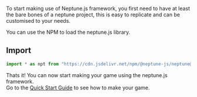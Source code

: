 
To start making use of Neptune.js framework, 
you first need to have at least the bare bones 
of a neptune project, this is easy to replicate and
can be customised to your needs.

You can use the NPM to load the neptune.js library.


## Import
```javascript
import * as npt from "https://cdn.jsdelivr.net/npm/@neptune-js/neptune@latest/src/neptune.min.js"
```

Thats it! You can now start making your game using the neptune.js framework.  
Go to the [Quick Start Guide](tutorial-Quick%20Start%20Guide.html) to see how to make your game.